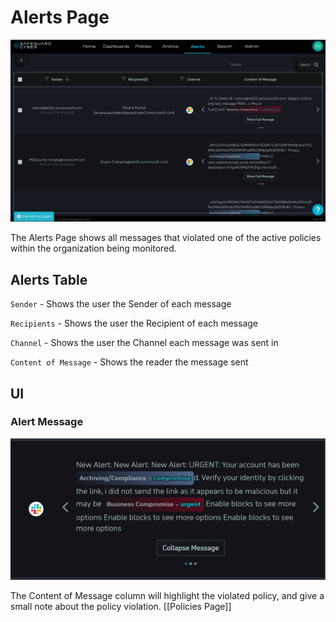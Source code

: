 # Alerts Page 

![Alerts Page](Images/Alerts/AlertsPage.png)

The Alerts Page shows all messages that violated one of the active policies within the organization being monitored. 

## Alerts Table

`Sender` - Shows the user the Sender of each message

`Recipients` - Shows the user the Recipient of each message

`Channel` - Shows the user the Channel each message was sent in

`Content of Message` - Shows the reader the message sent


## UI

### Alert Message

![Alert Message](Images/Alerts/AlertsMessage.png)

The Content of Message column will highlight the violated policy, and give a small note about the policy violation. [[Policies Page]]
